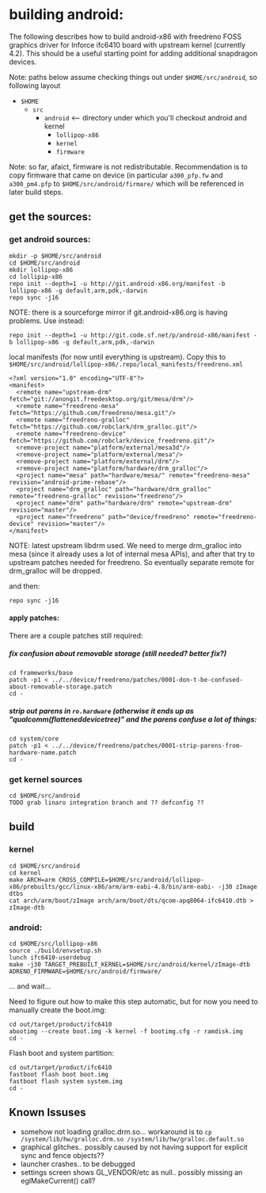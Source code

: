 # building android:

The following describes how to build android-x86 with freedreno FOSS graphics driver for Inforce ifc6410 board with upstream kernel (currently 4.2).  This should be a useful starting point for adding additional snapdragon devices.

Note: paths below assume checking things out under `$HOME/src/android`, so following layout

  * `$HOME`
    * `src`
       * `android`   <-- directory under which you'll checkout android and kernel
          * `lollipop-x86`
          * `kernel`
          * `firmware`

Note: so far, afaict, firmware is not redistributable.  Recommendation is to copy firmware that came on device (in particular `a300_pfp.fw` and `a300_pm4.pfp` to `$HOME/src/android/firmare/` which will be referenced in later build steps.

## get the sources:

### get android sources:

	mkdir -p $HOME/src/android
	cd $HOME/src/android
	mkdir lollipop-x86
	cd lollipip-x86
	repo init --depth=1 -u http://git.android-x86.org/manifest -b lollipop-x86 -g default,arm,pdk,-darwin
	repo sync -j16

NOTE: there is a sourceforge mirror if git.android-x86.org is having problems.  Use instead:

	repo init --depth=1 -u http://git.code.sf.net/p/android-x86/manifest -b lollipop-x86 -g default,arm,pdk,-darwin

local manifests (for now until everything is upstream).  Copy this to `$HOME/src/android/lollipop-x86/.repo/local_manifests/freedreno.xml`

	<?xml version="1.0" encoding="UTF-8"?>
	<manifest>
	  <remote name="upstream-drm" fetch="git://anongit.freedesktop.org/git/mesa/drm"/>
	  <remote name="freedreno-mesa" fetch="https://github.com/freedreno/mesa.git"/>
	  <remote name="freedreno-gralloc" fetch="https://github.com/robclark/drm_gralloc.git"/>
	  <remote name="freedreno-device" fetch="https://github.com/robclark/device_freedreno.git"/>
	  <remove-project name="platform/external/mesa3d"/>
	  <remove-project name="platform/external/mesa"/>
	  <remove-project name="platform/external/drm"/>
	  <remove-project name="platform/hardware/drm_gralloc"/>
	  <project name="mesa" path="hardware/mesa/" remote="freedreno-mesa" revision="android-prime-rebase"/>
	  <project name="drm_gralloc" path="hardware/drm_gralloc" remote="freedreno-gralloc" revision="freedreno"/>
	  <project name="drm" path="hardware/drm" remote="upstream-drm" revision="master"/>
	  <project name="freedreno" path="device/freedreno" remote="freedreno-device" revision="master"/>
	</manifest>

NOTE: latest upstream libdrm used.  We need to merge drm_gralloc into mesa (since it already uses a lot of internal mesa APIs), and after that try to upstream patches needed for freedreno.  So eventually separate remote for drm_gralloc will be dropped.

and then:

	repo sync -j16

#### apply patches:

There are a couple patches still required:

##### fix confusion about removable storage (still needed?  better fix?)

	cd frameworks/base
	patch -p1 < ../../device/freedreno/patches/0001-don-t-be-confused-about-removable-storage.patch
	cd -

##### strip out parens in `ro.hardware` (otherwise it ends up as "qualcomm(flatteneddevicetree)" and the parens confuse a lot of things:

	cd system/core
	patch -p1 < ../../device/freedreno/patches/0001-strip-parens-from-hardware-name.patch
	cd -

### get kernel sources

	cd $HOME/src/android
	TODO grab linaro integration branch and ?? defconfig ??

## build

### kernel

	cd $HOME/src/android
	cd kernel
	make ARCH=arm CROSS_COMPILE=$HOME/src/android/lollipop-x86/prebuilts/gcc/linux-x86/arm/arm-eabi-4.8/bin/arm-eabi- -j30 zImage dtbs
	cat arch/arm/boot/zImage arch/arm/boot/dts/qcom-apq8064-ifc6410.dtb > zImage-dtb

### android:

	cd $HOME/src/lollipop-x86
	source ./build/envsetup.sh
	lunch ifc6410-userdebug
	make -j30 TARGET_PREBUILT_KERNEL=$HOME/src/android/kernel/zImage-dtb ADRENO_FIRMWARE=$HOME/src/android/firmware/

... and wait...

Need to figure out how to make this step automatic, but for now you need to manually create the boot.img:

	cd out/target/product/ifc6410
	abootimg --create boot.img -k kernel -f bootimg.cfg -r ramdisk.img
	cd -

Flash boot and system partition:

	cd out/target/product/ifc6410
	fastboot flash boot boot.img
	fastboot flash system system.img
	cd -

## Known Issuses

 * somehow not loading gralloc.drm.so... workaround is to `cp /system/lib/hw/gralloc.drm.so /system/lib/hw/gralloc.default.so`
 * graphical glitches.. possibly caused by not having support for explicit sync and fence objects??
 * launcher crashes.. to be debugged
 * settings screen shows GL_VENDOR/etc as null.. possibly missing an eglMakeCurrent() call?

